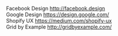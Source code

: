 Facebook Design http://facebook.design  
Google Design https://design.google.com/  
Shopify UX https://medium.com/shopify-ux  
Grid by Example http://gridbyexample.com/
